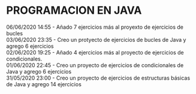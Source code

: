 <h1> PROGRAMACION EN JAVA </h1>
06/06/2020 14:55 - Añado 7 ejercicios más al proyexto de ejercicios de bucles </br>
03/06/2020 23:35 - Creo un protyecto de ejercicios de bucles de Java y agrego 6 ejercicios </br>
02/06/2020 19:25 - Añado 4 ejercicios más al proyecto de ejercicios de condicionales. </br>
01/06/2020 22:45 - Creo un proyecto de ejercicios de condicionales de Java y agrego 6 ejercicios </br>
31/05/2020 23:00 - Creo un proyecto de ejercicios de estructuras básicas de Java y agrego 14 ejercicios </br>
